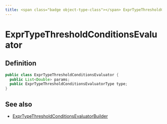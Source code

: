```yaml
---
title: <span class="badge object-type-class"></span> ExprTypeThresholdConditionsEvaluator
---
```

# <span class="badge object-type-class"></span> ExprTypeThresholdConditionsEvaluator

## Definition

```java
public class ExprTypeThresholdConditionsEvaluator {
  public List<Double> params;
  public ExprTypeThresholdConditionsEvaluatorType type;
}
```
## See also

 * <span class="badge builder"></span> [ExprTypeThresholdConditionsEvaluatorBuilder](./builder-ExprTypeThresholdConditionsEvaluatorBuilder.md)
